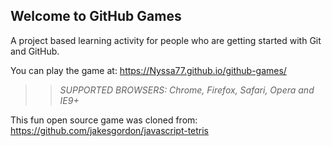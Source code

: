 ## Welcome to GitHub Games

A project based learning activity for people who are getting started with Git and GitHub.

You can play the game at: https://Nyssa77.github.io/github-games/

>> _*SUPPORTED BROWSERS*: Chrome, Firefox, Safari, Opera and IE9+_

This fun open source game was cloned from: https://github.com/jakesgordon/javascript-tetris
